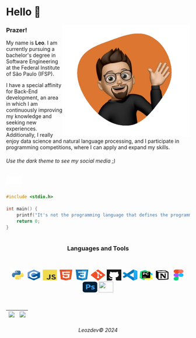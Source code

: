 <h1>Hello 👋</h1>

<a href="https://github.com/leosupply">
    <img align="right" width="350px" src="https://raw.githubusercontent.com/LeoSupply/LeoSupply/main/perfil_blob.png" alt="img_perfil">
</a>

<div>
    <h3>Prazer!</h3> 
    <p>My name is <b>Leo</b>. I am currently pursuing a bachelor's degree in Software Engineering at the Federal Institute of São Paulo (IFSP).</p>
    <p>I have a special affinity for Back-End development, an area in which I am continuously improving my knowledge and seeking new experiences. 
        Additionally, I really enjoy data science and natural language processing, and I participate in programming competitions, 
        where I can apply and expand my skills.</p>
</div>

<div>
    <h6>Use the dark theme to see my social media ;)</h6>
    <a href="https://www.linkedin.com/in/leozdev/" target="_blank"><img align="left" alt="LinkedIn" width="22px" src="https://github.com/Aakarsh-B/trying-repos/blob/master/linkedin.svg" /></a>
    <a href="https://dev.to/leozdev" target="_blank"><img align="left" alt="Blog" width="22px" src="https://github.com/Aakarsh-B/trying-repos/blob/master/dev-badge.svg" /></a>
</div><br><br>

```c
#include <stdio.h>

int main() {
    printf("It's not the programming language that defines the programmer, but rather their logic.\n");
    return 0;
}
```
#

<h3 align="center">Languages and Tools</h3><br>
<p align="center">
    <img height="30" width="40" src="https://raw.githubusercontent.com/devicons/devicon/master/icons/python/python-original.svg">
    <img height="30" width="40" src="https://raw.githubusercontent.com/devicons/devicon/master/icons/c/c-original.svg">
    <img height="30" width="40" src="https://raw.githubusercontent.com/devicons/devicon/master/icons/javascript/javascript-original.svg">
    <img height="30" width="40" src="https://raw.githubusercontent.com/devicons/devicon/master/icons/html5/html5-original.svg">
    <img height="30" width="40" src="https://raw.githubusercontent.com/devicons/devicon/master/icons/css3/css3-original.svg">
    <img height="30" width="40" src="https://raw.githubusercontent.com/devicons/devicon/master/icons/git/git-original.svg">
    <img height="30" width="40" src="https://raw.githubusercontent.com/edent/SuperTinyIcons/d190e37443ed7a09f39017cbf06d1b6be82d06e1/images/svg/github.svg">
    <img height="30" width="40" src="https://raw.githubusercontent.com/devicons/devicon/master/icons/vscode/vscode-original.svg">
    <img height="30" width="40" src="https://raw.githubusercontent.com/devicons/devicon/master/icons/pycharm/pycharm-original.svg">
    <img height="30" width="40" src="https://raw.githubusercontent.com/devicons/devicon/master/icons/notion/notion-original.svg">
    <img height="30" width="40" src="https://raw.githubusercontent.com/devicons/devicon/master/icons/figma/figma-original.svg">
    <img height="30" width="40" src="https://raw.githubusercontent.com/devicons/devicon/master/icons/photoshop/photoshop-original.svg">
    <img height="30" width="40" src="https://upload.wikimedia.org/wikipedia/commons/f/fb/Adobe_Illustrator_CC_icon.svg">
</p><br>

|![](http://github-profile-summary-cards.vercel.app/api/cards/stats?username=leozdev&theme=radical) | ![](http://github-profile-summary-cards.vercel.app/api/cards/profile-details?username=leozdev&theme=radical)  
| :-: | :-: |

<h6 align="center">Leozdev©️ 2024</h6>
